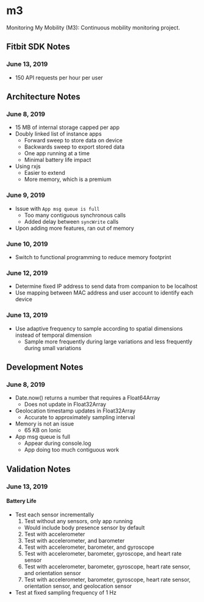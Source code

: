 # m3

Monitoring My Mobility (M3): Continuous mobility monitoring project.

## Fitbit SDK Notes

### June 13, 2019

- 150 API requests per hour per user

## Architecture Notes

### June 8, 2019

- 15 MB of internal storage capped per app
- Doubly linked list of instance apps
  - Forward sweep to store data on device
  - Backwards sweep to export stored data
  - One app running at a time
  - Minimal battery life impact
- Using rxjs
  - Easier to extend
  - More memory, which is a premium

### June 9, 2019

- Issue with `App msg queue is full`
  - Too many contiguous synchronous calls
  - Added delay between `syncWrite` calls
- Upon adding more features, ran out of memory

### June 10, 2019

- Switch to functional programming to reduce memory footprint

### June 12, 2019

- Determine fixed IP address to send data from companion to be localhost
- Use mapping between MAC address and user account to identify each device

### June 13, 2019

- Use adaptive frequency to sample according to spatial dimensions instead of temporal dimension
  - Sample more frequently during large variations and less frequently during small variations

## Development Notes

### June 8, 2019

- Date.now() returns a number that requires a Float64Array
  - Does not update in Float32Array
- Geolocation timestamp updates in Float32Array
  - Accurate to approximately sampling interval
- Memory is not an issue
  - 65 KB on Ionic
- App msg queue is full
  - Appear during console.log
  - App doing too much contiguous work

## Validation Notes

### June 13, 2019

#### Battery Life

- Test each sensor incrementally
  1. Test without any sensors, only app running
    - Would include body presence sensor by default
  2. Test with accelerometer
  3. Test with accelerometer, and barometer
  4. Test with accelerometer, barometer, and gyroscope
  5. Test with accelerometer, barometer, gyroscope, and heart rate sensor
  6. Test with accelerometer, barometer, gyroscope, heart rate sensor, and orientation sensor
  7. Test with accelerometer, barometer, gyroscope, heart rate sensor, orientation sensor, and geolocation sensor
- Test at fixed sampling frequency of 1 Hz
